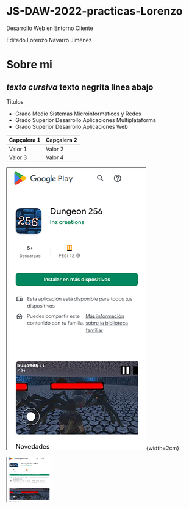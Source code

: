# JS-DAW-2022-practicas-Lorenzo
Desarrollo Web en Entorno Cliente

Editado Lorenzo Navarro Jiménez

# Sobre mi
*texto cursiva*
**texto negrita**
linea abajo
---
Titulos

* Grado Medio Sistemas Microinformaticos y Redes
* Grado Superior Desarrollo Aplicaciones Multiplataforma
* Grado Superior Desarrollo Aplicaciones Web

| Capçalera 1 | Capçalera 2 |
|-------------|-------------|
| Valor 1 | Valor 2 |
| Valor 3 | Valor 4 |

![Imatge 1 - 2cm](playStoreDungeon.png){width=2cm}

<img src="playStoreDungeon.png" width="120" height="120">
